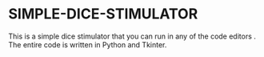 # SIMPLE-DICE-STIMULATOR
This is a simple dice stimulator that you can run in any of the code editors .
The entire code is written in Python and Tkinter.

